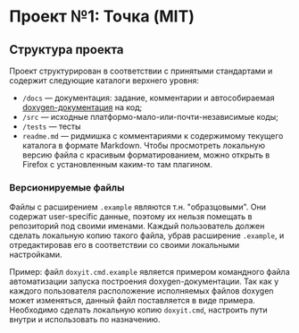 ﻿Проект №1: Точка (MIT) 
=============================    

## Структура проекта

Проект структурирован в соответствии с принятыми стандартами и содержит следующие каталоги верхнего уровня:

* `/docs` — документация: задание, комментарии и автособираемая [doxygen-документация][lp_doxydoc] на код;
* `/src` — исходные платформо-мало-или-почти-независимые коды;
* `/tests` — тесты
* `readme.md` — ридмишка с комментариями к содержимому текущего каталога в формате Markdown. Чтобы просмотреть локальную версию файла с красивым форматированием, можно открыть в Firefox с установленным каким-то там плагином.

### Версионируемые файлы

Файлы с расширением `.example` являются т.н. "образцовыми". Они содержат user-specific данные, поэтому их нельзя помещать в репозиторий под своими именами. Каждый пользователь должен сделать локальную копию такого файла, убрав расширение `.example`, и отредактировав его в соответствии со своими локальными настройками.

Пример: файл `doxyit.cmd.example` является примером командного файла автоматизации запуска построения doxygen-документации. Так как у каждого пользователя расположение исполняемых файлов doxygen может изменяться, данный файл поставляется в виде примера. Необходимо сделать локальную копию `doxyit.cmd`, настроить пути внутри и использовать по назначению.


[comment]: <> (было так: [lp_doxydoc]: docs/doxydoc/readme.md, но путь надо давать относительно каталога с Doxyfile!)
[lp_doxydoc]: readme.md
